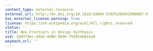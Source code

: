```yaml
---
content_type: external-resource
external_url: http://dx.doi.org/10.1016/S0094-5765%2899%2900087-9
has_external_license_warning: true
license: https://en.wikipedia.org/wiki/All_rights_reserved
status: ''
title: New Frontiers in Design Synthesis
uid: 1dd374ec-ddab-4d8b-9b96-f9385ab82aa0
wayback_url: ''
---
```

